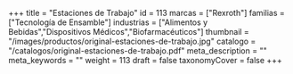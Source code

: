 +++
title = "Estaciones de Trabajo"
id = 113
marcas = ["Rexroth"]
familias = ["Tecnología de Ensamble"]
industrias = ["Alimentos y Bebidas","Dispositivos Médicos","Biofarmacéuticos"]
thumbnail = "/images/productos/original-estaciones-de-trabajo.jpg"
catalogo = "/catalogos/original-estaciones-de-trabajo.pdf"
meta_description = ""
meta_keywords = ""
weight = 113
draft = false
taxonomyCover = false
+++
